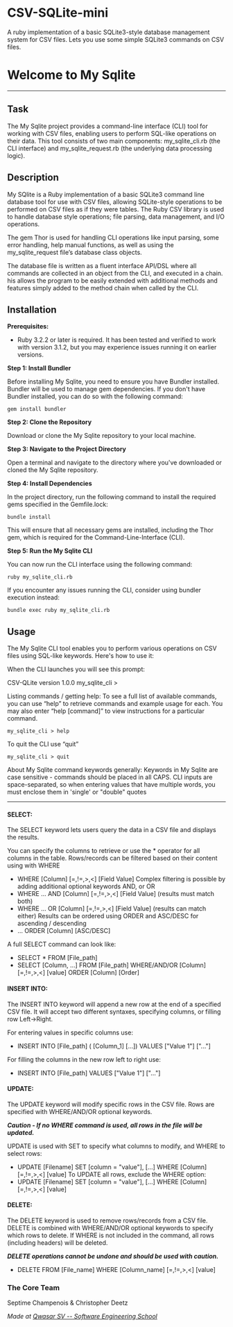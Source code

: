 # CSV-SQLite-mini
A ruby implementation of a basic SQLite3-style database management system for CSV files. Lets you use some simple SQLite3 commands on CSV files.

# Welcome to My Sqlite
***

## Task
The My Sqlite project provides a command-line interface (CLI) tool for working with CSV files, enabling users to perform SQL-like operations on their data. 
This tool consists of two main components: my_sqlite_cli.rb (the CLI interface) and my_sqlite_request.rb (the underlying data processing logic). 

## Description
My SQlite is a Ruby implementation of a basic SQLite3 command line database tool for use with CSV files, allowing SQLite-style operations to be performed on CSV files as if they were tables.
The Ruby CSV library is used to handle database style operations; file parsing, data management, and I/O operations.

The gem Thor is used for handling CLI operations like input parsing, some error handling, help manual functions, as well as using the my_sqlite_request file’s database class objects.

The database file is written as a fluent interface API/DSL where all commands are collected in an object from the CLI, and executed in a chain. 
his allows the program to be easily extended with additional methods and features simply added to the method chain when called by the CLI. 


## Installation
**Prerequisites:**
- Ruby 3.2.2 or later is required. It has been tested and verified to work with version 3.1.2, but you may experience issues running it on earlier versions.

**Step 1: Install Bundler**

Before installing My Sqlite, you need to ensure you have Bundler installed. Bundler will be used to manage gem dependencies. If you don't have Bundler installed, you can do so with the following command:

```shell
gem install bundler
```

**Step 2: Clone the Repository**

Download or clone the My Sqlite repository to your local machine.

**Step 3: Navigate to the Project Directory**

Open a terminal and navigate to the directory where you've downloaded or cloned the My Sqlite repository.

**Step 4: Install Dependencies**

In the project directory, run the following command to install the required gems specified in the Gemfile.lock:

```shell
bundle install
```

This will ensure that all necessary gems are installed, including the Thor gem, which is required for the Command-Line-Interface (CLI).

**Step 5: Run the My Sqlite CLI**

You can now run the CLI interface using the following command:

```shell
ruby my_sqlite_cli.rb
```

If you encounter any issues running the CLI, consider using bundler execution instead:

```shell
bundle exec ruby my_sqlite_cli.rb
```

## Usage
The My Sqlite CLI tool enables you to perform various operations on CSV files using SQL-like keywords. Here's how to use it:

When the CLI launches you will see this prompt:

CSV-QLite version 1.0.0
my_sqlite_cli >

Listing commands / getting help:
To see a full list of available commands, you can use “help” to retrieve commands and example usage for each. 
You may also enter “help [command]” to view instructions for a particular command.

```my_sqlite_cli > help```

To quit the CLI use “quit”

```my_sqlite_cli > quit```

About My Sqlite command keywords generally:
Keywords in My Sqlite are case sensitive - commands should be placed in all CAPS. 
CLI inputs are space-separated, so when entering values that have multiple words, you must enclose them in 'single' or "double" quotes

*******

#### SELECT:

The SELECT keyword lets users query the data in a CSV file and displays the results. 

You can specify the columns to retrieve or use the * operator for all columns in the table.
Rows/records can be filtered based on their content using with WHERE
- WHERE [Column] [=,!=,>,<] [Field Value]
Complex filtering is possible by adding additional optional keywords AND, or OR
- WHERE … AND [Column] [=,!=,>,<] [Field Value] (results must match both)
- WHERE … OR [Column] [=,!=,>,<] [Field Value] (results can match either)
Results can be ordered using ORDER and ASC/DESC for ascending / descending
- … ORDER [Column] [ASC/DESC]

A full SELECT command can look like:
- SELECT * FROM [File_path]
- SELECT [Column, ...] FROM [File_path] WHERE/AND/OR [Column] [=,!=,>,<] [value] ORDER [Column] [Order]

#### INSERT INTO:

The INSERT INTO keyword will append a new row at the end of a specified CSV file. It will accept two different syntaxes, specifying columns, or filling row Left->Right.

For entering values in specific columns use:

- INSERT INTO [File_path] ( [Column_1] [...]) VALUES ["Value 1"] ["..."]

For filling the columns in the new row left to right use:

- INSERT INTO [File_path] VALUES ["Value 1"] ["..."]

#### UPDATE:

The UPDATE keyword will modify specific rows in the CSV file. Rows are specified with WHERE/AND/OR optional keywords. 

***Caution - If no WHERE command is used, all rows in the file will be updated.***

UPDATE is used with SET to specify what columns to modify, and WHERE to select rows:
- UPDATE [Filename] SET [column = "value"], [...] WHERE [Column] [=,!=,>,<] [value] 
To UPDATE all rows, exclude the WHERE option:
- UPDATE [Filename] SET [column = "value"], [...] WHERE [Column] [=,!=,>,<] [value] 

#### DELETE:

The DELETE keyword is used to remove rows/records from a CSV file. DELETE is combined with WHERE/AND/OR optional keywords to specify which rows to delete. 
If WHERE is not included in the command, all rows (including headers) will be deleted.

***DELETE operations cannot be undone and should be used with caution.***

- DELETE FROM [File_name] WHERE [Column_name] [=,!=,>,<] [value]

### The Core Team
Septime Champenois & Christopher Deetz

<span><i>Made at <a href='https://qwasar.io'>Qwasar SV -- Software Engineering School</a></i></span>
